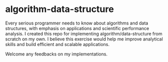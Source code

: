 # algorithm-data-structure

Every serious programmer needs to know about algorithms and data structures, with emphasis on applications and scientific performance analysis. I created this repo for implementing algorithm/data-structure from scratch on my own. I believe this exercise would help me improve analytical skills and build efficient and scalable applications.

Welcome any feedbacks on my implementations.
